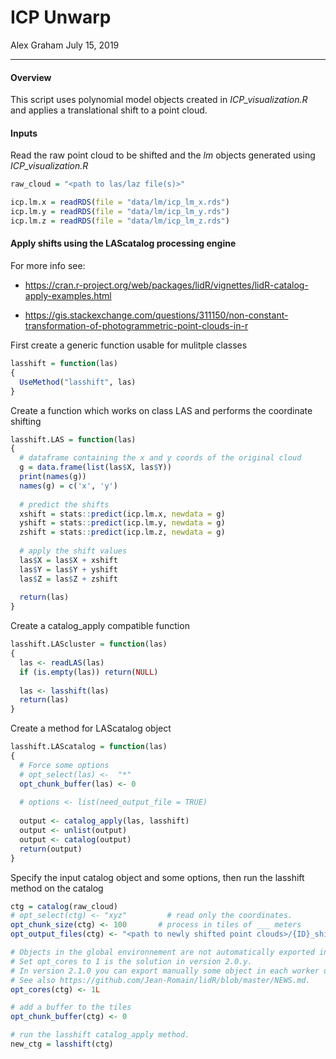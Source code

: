 ICP Unwarp
================
Alex Graham
July 15, 2019

------------------------------------------------------------------------

#### Overview

This script uses polynomial model objects created in *ICP\_visualization.R* and applies a translational shift to a point cloud.

#### Inputs

Read the raw point cloud to be shifted and the *lm* objects generated using *ICP\_visualization.R*

``` r
raw_cloud = "<path to las/laz file(s)>"

icp.lm.x = readRDS(file = "data/lm/icp_lm_x.rds")
icp.lm.y = readRDS(file = "data/lm/icp_lm_y.rds")
icp.lm.z = readRDS(file = "data/lm/icp_lm_z.rds")
```

#### Apply shifts using the LAScatalog processing engine

For more info see:

-   <https://cran.r-project.org/web/packages/lidR/vignettes/lidR-catalog-apply-examples.html>

-   <https://gis.stackexchange.com/questions/311150/non-constant-transformation-of-photogrammetric-point-clouds-in-r>

First create a generic function usable for mulitple classes

``` r
lasshift = function(las)
{
  UseMethod("lasshift", las)
}
```

Create a function which works on class LAS and performs the coordinate shifting

``` r
lasshift.LAS = function(las)
{
  # dataframe containing the x and y coords of the original cloud
  g = data.frame(list(las$X, las$Y))
  print(names(g))
  names(g) = c('x', 'y')
  
  # predict the shifts
  xshift = stats::predict(icp.lm.x, newdata = g)
  yshift = stats::predict(icp.lm.y, newdata = g)
  zshift = stats::predict(icp.lm.z, newdata = g)
  
  # apply the shift values 
  las$X = las$X + xshift
  las$Y = las$Y + yshift
  las$Z = las$Z + zshift
  
  return(las)
}
```

Create a catalog\_apply compatible function

``` r
lasshift.LAScluster = function(las)
{
  las <- readLAS(las)                        
  if (is.empty(las)) return(NULL)           
  
  las <- lasshift(las)
  return(las)
}
```

Create a method for LAScatalog object

``` r
lasshift.LAScatalog = function(las)
{
  # Force some options
  # opt_select(las) <-  "*" 
  opt_chunk_buffer(las) <- 0
  
  # options <- list(need_output_file = TRUE)
  
  output <- catalog_apply(las, lasshift)
  output <- unlist(output)
  output <- catalog(output)
  return(output)
}
```

Specify the input catalog object and some options, then run the lasshift method on the catalog

``` r
ctg = catalog(raw_cloud)
# opt_select(ctg) <- "xyz"         # read only the coordinates.
opt_chunk_size(ctg) <- 100       # process in tiles of ___ meters
opt_output_files(ctg) <- "<path to newly shifted point clouds>/{ID}_shifted"

# Objects in the global environnement are not automatically exported in each worker. 
# Set opt_cores to 1 is the solution in version 2.0.y. 
# In version 2.1.0 you can export manually some object in each worker using the package future. 
# See also https://github.com/Jean-Romain/lidR/blob/master/NEWS.md. 
opt_cores(ctg) <- 1L            

# add a buffer to the tiles
opt_chunk_buffer(ctg) <- 0       

# run the lasshift catalog_apply method. 
new_ctg = lasshift(ctg)
```
